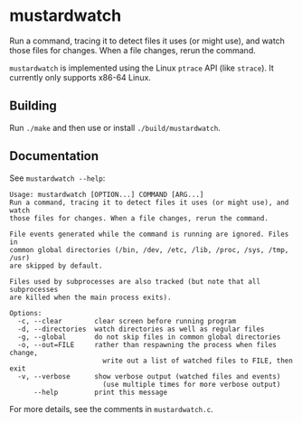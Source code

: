 # mustardwatch

Run a command, tracing it to detect files it uses (or might use), and watch
those files for changes. When a file changes, rerun the command.

`mustardwatch` is implemented using the Linux `ptrace` API (like `strace`). It
currently only supports x86-64 Linux.

## Building

Run `./make` and then use or install `./build/mustardwatch`.

## Documentation

See `mustardwatch --help`:

```
Usage: mustardwatch [OPTION...] COMMAND [ARG...]
Run a command, tracing it to detect files it uses (or might use), and watch
those files for changes. When a file changes, rerun the command.

File events generated while the command is running are ignored. Files in
common global directories (/bin, /dev, /etc, /lib, /proc, /sys, /tmp, /usr)
are skipped by default.

Files used by subprocesses are also tracked (but note that all subprocesses
are killed when the main process exits).

Options:
  -c, --clear        clear screen before running program
  -d, --directories  watch directories as well as regular files
  -g, --global       do not skip files in common global directories
  -o, --out=FILE     rather than respawning the process when files change,
                       write out a list of watched files to FILE, then exit
  -v, --verbose      show verbose output (watched files and events)
                       (use multiple times for more verbose output)
      --help         print this message
```

For more details, see the comments in `mustardwatch.c`.
